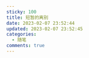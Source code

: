 ```yaml
---
sticky: 100
title: 短暂的离别
date: 2023-02-07 23:52:44
updated: 2023-02-07 23:52:45
categories:
  - 随笔
comments: true
---
```

